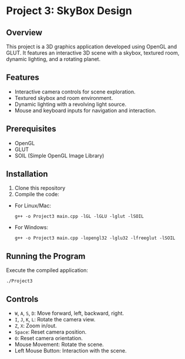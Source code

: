 # Project 3: SkyBox Design

## Overview

This project is a 3D graphics application developed using OpenGL and GLUT. It features an interactive 3D scene with a skybox, textured room, dynamic lighting, and a rotating planet.

## Features

- Interactive camera controls for scene exploration.
- Textured skybox and room environment.
- Dynamic lighting with a revolving light source.
- Mouse and keyboard inputs for navigation and interaction.

## Prerequisites

- OpenGL
- GLUT
- SOIL (Simple OpenGL Image Library)

## Installation

1. Clone this repository
2. Compile the code:
- For Linux/Mac:
  ```
  g++ -o Project3 main.cpp -lGL -lGLU -lglut -lSOIL
  ```
- For Windows:
  ```
  g++ -o Project3 main.cpp -lopengl32 -lglu32 -lfreeglut -lSOIL
  ```

## Running the Program

Execute the compiled application:
```
./Project3
```

## Controls

- `W`, `A`, `S`, `D`: Move forward, left, backward, right.
- `I`, `J`, `K`, `L`: Rotate the camera view.
- `Z`, `X`: Zoom in/out.
- `Space`: Reset camera position.
- `O`: Reset camera orientation.
- Mouse Movement: Rotate the scene.
- Left Mouse Button: Interaction with the scene.



